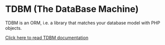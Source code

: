 TDBM (The DataBase Machine)
===========================

TDBM is an ORM, i.e. a library that matches your database model with PHP objects.

[Click here to read TDBM documentation](http://mouf-php.com/packages/mouf/database.tdbm/)